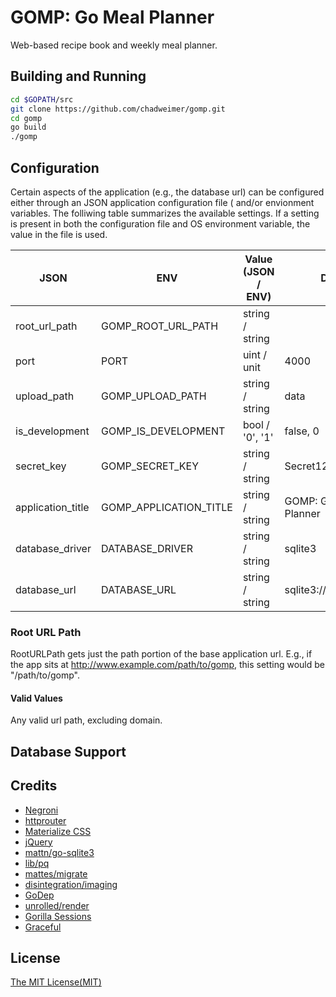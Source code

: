 # GOMP: Go Meal Planner

Web-based recipe book and weekly meal planner.

## Building and Running

```bash
cd $GOPATH/src
git clone https://github.com/chadweimer/gomp.git
cd gomp
go build
./gomp
```

## Configuration

Certain aspects of the application (e.g., the database url) can be configured either through an
JSON application configuration file ( and/or envionment variables. The folliwing table summarizes
the available settings. If a setting is present in both the configuration file and OS environment
variable, the value in the file is used.

| JSON              | ENV                    | Value (JSON / ENV)    | Default                |
|-------------------|------------------------|-----------------------|------------------------|
| root_url_path     | GOMP_ROOT_URL_PATH     | string / string       | <empty>                |
| port              | PORT                   | uint / unit           | 4000                   |
| upload_path       | GOMP_UPLOAD_PATH       | string / string       | data                   |
| is_development    | GOMP_IS_DEVELOPMENT    | bool / '0', '1'       | false, 0               |
| secret_key        | GOMP_SECRET_KEY        | string / string       | Secret123              |
| application_title | GOMP_APPLICATION_TITLE | string / string       | GOMP: Go Meal Planner  |
| database_driver   | DATABASE_DRIVER        | string / string       | sqlite3                |
| database_url      | DATABASE_URL           | string / string       | sqlite3://data/gomp.db |

### Root URL Path
RootURLPath gets just the path portion of the base application url.
E.g., if the app sits at http://www.example.com/path/to/gomp,
this setting would be "/path/to/gomp".

#### Valid Values
Any valid url path, excluding domain.

## Database Support

## Credits

* [Negroni](https://github.com/urfave/negroni)
* [httprouter](https://github.com/julienschmidt/httprouter)
* [Materialize CSS](http://materializecss.com)
* [jQuery](https://jquery.com)
* [mattn/go-sqlite3](https://github.com/mattn/go-sqlite3)
* [lib/pq](https://github.com/lib/pq)
* [mattes/migrate](https://github.com/mattes/migrate)
* [disintegration/imaging](https://github.com/disintegration/imaging)
* [GoDep](https://github.com/tools/godep)
* [unrolled/render](https://github.com/unrolled/render)
* [Gorilla Sessions](https://github.com/gorilla/sessions)
* [Graceful](https://github.com/tylerb/graceful)

## License

[The MIT License(MIT)](LICENSE)

